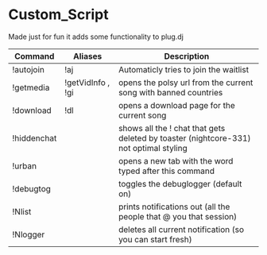 # Custom_Script 
Made just for fun it adds some functionality to plug.dj

Command | Aliases | Description
--- | --- | ---
!autojoin | !aj | Automaticly tries to join the waitlist
!getmedia | !getVidInfo , !gi | opens the polsy url from the current song with banned countries
!download | !dl | opens a download page for the current song
!hiddenchat |  | shows all the ! chat that gets deleted by toaster (nightcore-331) not optimal styling
!urban |  | opens a new tab with the word typed after this command
!debugtog |  | toggles the debuglogger (default on)
!Nlist |  | prints notifications out (all the people that @ you that session)
!Nlogger |  | deletes all current notification (so you can start fresh)

